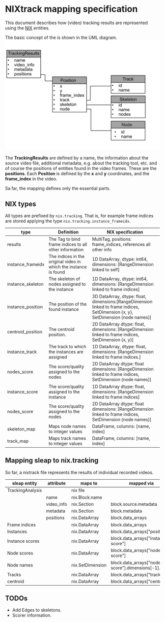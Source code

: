 # NIXtrack mapping specification

This document describes how (video) tracking results are represented using the [NIX](https://github.com/g-node/nix) entities.

The basic concept of the is shown in the UML diagram.
![uml](model_uml.png)

The **TrackingResults** are defined by a name, the information about the source video file, additional metadata, e.g. about the tracking tool, etc. and of course the positions of entities found in the video frames. These are the **positions**. Each **Position** is defined by the **x** and **y** coordinates, and the **frame_index** in the video.

Sa far, the mapping defines only the essential parts.

## NIX types

All types are prefixed by ``nix.tracking``. That is, for example frame indices are stored applying the type ``nix.tracking.instance_frameidx``.

|type              | Definition| NIX specification|
|------------------|-----------|--------------|
| results          | The Tag to bind frame indices to all other information | MultiTag, positions: frame_indices, references all other info|
|instance_frameidx | The indices in the original video in which the instance is found| 1D DataArray, dtype: int64, dimensions: [RangeDimension linked to self] |
|instance_skeleton | The skeleton of nodes assigned to the instance | 1D DataArray, dtype: int64, dimensions: [RangeDimension linked to frame indices]|
|instance_position| The position of the found instance| 3D DataArray, dtype: float, dimensions:[RangeDimension linked to frame indices, SetDimension {x, y}, SetDimension {node names}] |
|centroid_position| The centroid position.| 2D DataArray dtype: float, dimensions: [RangeDimension linked to frame indices, SetDimension {x, y}]|
|instance_track| The track to which the instances are assigned| 1D DataArray, dtype: float, dimensions: [RangeDimension linked to frame indices.]|
|nodes_score| The score/quality assigned to the nodes| 2D DataArray dtype: float dimensions: [RangeDimension linked to frame indices, SetDimension {node names}]|
|instance_score| The score/quality assigned to the instance| 1D DataArray dtype: float, dimensions: [RangeDimension linked to frame indices]|
|nodes_score| The score/quality assigned to the nodes| 2D DataArray dtype: float dimensions: [RangeDimension linked to frame indices, SetDimension {node names}]|
|skeleton_map | Maps node names to integer values | DataFrame, columns: [name, index] |
|track_map | Maps track names to integer values | DataFrame, columns: [name, index] |

## Mapping sleap to nix.tracking

So far, a nixtrack file represents the results of individual recorded videos.

| sleap entity    | attribute   |      maps to     |  mapped via           |
|-----------------|-------------|------------------|-----------------------|
| TrackingAnalysis|             | nix file         |                       |
|                 | name        | nix.Block.name   |                       |
|                 | video_info  | nix.Section      | block.source.metadata |
|                 | metadata    | nix.Section      | block.metadata        |
|                 | positions   | nix.DataArray    | block.data_arrays     |
|Frame indices    |             | nix.DataArray    | block.data_arrays     |
|Instances        |             | nix.DataArray    | block.data_arrays["position"]|
|Instance scores  |             | nix.DataArray    | block.data_arrays["instance score"]|
|Node scores      |             | nix.DataArray    | block.data_arrays["node score"]|
|Node names       |             | nix.SetDimension | block.data_arrays["node score"].dimensions[-1].labels|
|Tracks           |             | nix.DataArray    | block.data_arrays["track"]|
|centroid | | nix.DataArray| block.data_arrays["centroid"]| 


## TODOs

* Add Edges to skeletons.
* Scorer information.
